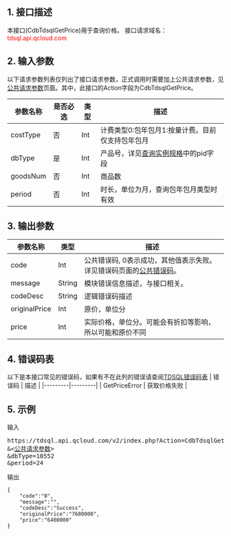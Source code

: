 ## 1. 接口描述
本接口(CdbTdsqlGetPrice)用于查询价格。
接口请求域名：<font style='color:red'>tdsql.api.qcloud.com </font>



## 2. 输入参数
以下请求参数列表仅列出了接口请求参数，正式调用时需要加上公共请求参数，见<a href='/doc/api/309/7016' title='公共请求参数'>公共请求参数</a>页面。其中，此接口的Action字段为CdbTdsqlGetPrice。

| 参数名称 | 是否必选  | 类型 | 描述 |
|---------|---------|---------|---------|
| costType | 否 | Int | 计费类型0:包年包月1:按量计费。目前仅支持包年包月|
| dbType | 是 | Int | 产品号，详见[查询实例规格](/doc/api/309/5537)中的pid字段|
| goodsNum | 否 | Int | 商品数|
| period | 否 | Int | 时长，单位为月，查询包年包月类型时有效|


## 3. 输出参数
| 参数名称 | 类型 | 描述 |
|---------|---------|---------|
| code | Int | 公共错误码, 0表示成功，其他值表示失败。详见错误码页面的<a href='https://www.qcloud.com/doc/api/309/%E9%94%99%E8%AF%AF%E7%A0%81#1.E3.80.81.E5.85.AC.E5.85.B1.E9.94.99.E8.AF.AF.E7.A0.81' title='公共错误码'>公共错误码</a>。|
| message | String | 模块错误信息描述，与接口相关。|
| codeDesc | String | 逻辑错误码描述  |
| originalPrice | Int | 原价，单位分|
| price | Int |实际价格，单位分。可能会有折扣等影响，所以可能和原价不同 |
## 4. 错误码表

以下是本接口常见的错误码，如果有不在此列的错误请查阅[TDSQL错误码表](/doc/api/309/7150)
| 错误码 | 描述 |
|---------|---------|
| GetPriceError | 获取价格失败 |
## 5. 示例
输入
<pre>
https://tdsql.api.qcloud.com/v2/index.php?Action=CdbTdsqlGetPrice
&<<a href="https://www.qcloud.com/doc/api/229/6976">公共请求参数</a>>
&dbType=10552
&period=24
</pre>
输出
```
{
    "code":"0",
    "message":"",
    "codeDesc":"Success",
    "originalPrice":"7680000",
    "price":"6400000"
}
```

